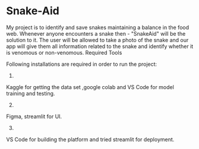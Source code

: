 # Snake-Aid
My project is to identify
and save snakes maintaining a balance in the food web. Whenever anyone
encounters a snake then - "SnakeAid" will be the solution to it. The
user will be allowed to take a photo of the snake and our app will give them
all information related to the snake and identify whether it is venomous or
non-venomous.
Required Tools

Following
installations are required in order to run the project:



 



1.     
Kaggle for getting the data set
,google colab and VS Code for model training and testing. 



2.     
Figma, streamlit for UI.



3.     
 VS Code for building the platform and tried streamlit for deployment.



 
